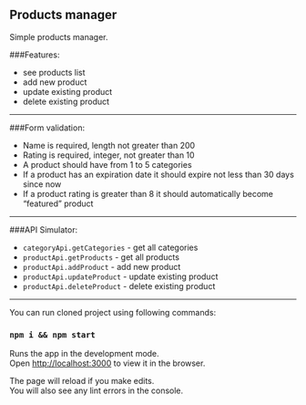 ## Products manager

Simple products manager.

###Features:
- see products list
- add new product
- update existing product
- delete existing product

---

###Form validation:
- Name is required, length not greater than 200
- Rating is required, integer, not greater than 10
- A product should have from 1 to 5 categories
- If a product has an expiration date it should expire not less than 30 days since now
- If a product rating is greater than 8 it should automatically become “featured” product

---

###API Simulator:
- `categoryApi.getCategories` - get all categories
- `productApi.getProducts` - get all products
- `productApi.addProduct` - add new product
- `productApi.updateProduct` - update existing product
- `productApi.deleteProduct` - delete existing product

---

You can run cloned project using following commands:
### `npm i && npm start`

Runs the app in the development mode.<br>
Open [http://localhost:3000](http://localhost:3000) to view it in the browser.

The page will reload if you make edits.<br>
You will also see any lint errors in the console.
